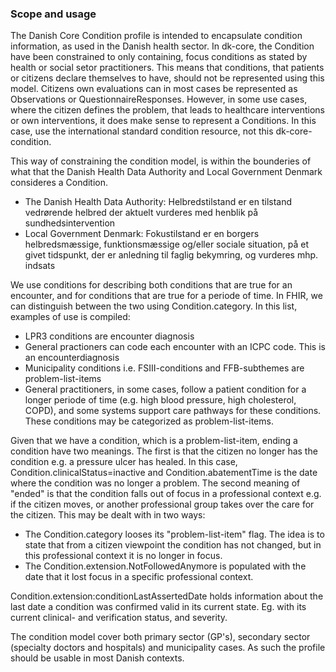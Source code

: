 ### Scope and usage
The Danish Core Condition profile is intended to encapsulate condition information, as used in the Danish health sector. In dk-core, the Condition have been constrained to only containing, focus conditions as stated by health or social setor practitioners. This means that conditions, that patients or citizens declare themselves to have, should not be represented using this model. Citizens own evaluations can in most cases be represented as Observations or QuestionnaireResponses. However, in some use cases, where the citizen defines the problem, that leads to healthcare interventions or own interventions, it does make sense to represent a Conditions. In this case, use the international standard condition resource, not this dk-core-condition. 

This way of constraining the condition model, is within the bounderies of what that the Danish Health Data Authority and Local Government Denmark consideres a Condition.
* The Danish Health Data Authority: Helbredstilstand er en tilstand vedrørende helbred der aktuelt vurderes med henblik på sundhedsintervention
* Local Government Denmark: Fokustilstand er en borgers helbredsmæssige, funktionsmæssige og/eller sociale situation, på et givet tidspunkt, der er anledning til faglig bekymring, og vurderes mhp. indsats

We use conditions for describing both conditions that are true for an encounter, and for conditions that are true for a periode of time. In FHIR, we can distinguish between the two using Condition.category. In this list, examples of use is compiled:
* LPR3 conditions are encounter diagnosis
* General practioners can code each encounter with an ICPC code. This is an encounterdiagnosis
* Municipality conditions i.e. FSIII-conditions and FFB-subthemes are problem-list-items
* General practitioners, in some cases, follow a patient condition for a longer periode of time (e.g. high blood pressure, high cholesterol, COPD), and some systems support care pathways for these conditions. These conditions may be categorized as problem-list-items.

Given that we have a condition, which is a problem-list-item, ending a condition have two meanings. The first is that the citizen no longer has the condition e.g. a pressure ulcer has healed. In this case, Condition.clinicalStatus=inactive and Condition.abatementTime is the date where the condition was no longer a problem. The second meaning of "ended" is that the condition falls out of focus in a professional context e.g. if the citizen moves, or another professional group takes over the care for the citizen. This may be dealt with in two ways:
* The Condition.category looses its "problem-list-item" flag. The idea is to state that from a citizen viewpoint the condition has not changed, but in this professional context it is no longer in focus.
* The Condition.extension.NotFollowedAnymore is populated with the date that it lost focus in a specific professional context.

Condition.extension:conditionLastAssertedDate holds information about the last date a condition was confirmed valid in its current state. Eg. with its current clinical- and verification status, and severity.

The condition model cover both primary sector (GP's), secondary sector (specialty doctors and hospitals) and municipality cases. As such the profile should be usable in most Danish contexts.